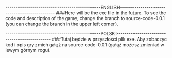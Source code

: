----------------------------------------------ENGLISH----------------------------------------------
###Here will be the exe file in the future. To see the code and description of the game, change the branch to source-code-0.0.1 (you can change the branch in the upper left corner).

----------------------------------------------POLSKI----------------------------------------------
###Tutaj będzie w przyszłości plik exe. Aby zobaczyc kod i opis gry zmień gałąź na source-code-0.0.1 (gałąź możesz zmieniać w lewym górnym rogu).

